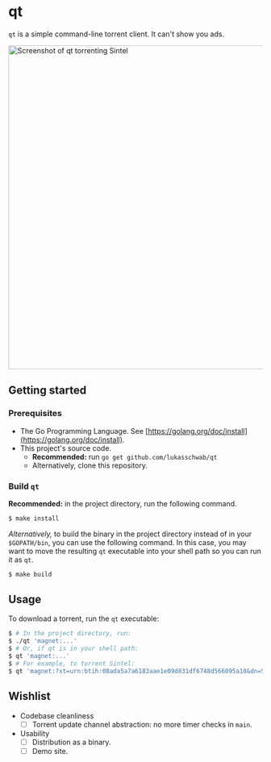 # qt

`qt` is a simple command-line torrent client. It can't show you ads.

<img width="643" alt="Screenshot of qt torrenting Sintel" src="https://user-images.githubusercontent.com/4955943/55372727-96f68f00-54b7-11e9-97fe-d871bffca409.png">

## Getting started

### Prerequisites

+ The Go Programming Language. See [https://golang.org/doc/install](https://golang.org/doc/install).
+ This project's source code.
  + **Recommended:** run `go get github.com/lukasschwab/qt`
  + Alternatively, clone this repository.

### Build `qt`

**Recommended:** in the project directory, run the following command.

```sh
$ make install
```

*Alternatively,* to build the binary in the project directory instead of in your `$GOPATH/bin`, you can use the following command. In this case, you may want to move the resulting `qt` executable into your shell path so you can run it as `qt`.

```sh
$ make build
```

## Usage

To download a torrent, run the `qt` executable:

```sh
$ # In the project directory, run:
$ ./qt 'magnet:...'
$ # Or, if qt is in your shell path:
$ qt 'magnet:...'
$ # For example, to torrent Sintel:
$ qt 'magnet:?xt=urn:btih:08ada5a7a6183aae1e09d831df6748d566095a10&dn=Sintel&tr=udp%3A%2F%2Fexplodie.org%3A6969&tr=udp%3A%2F%2Ftracker.coppersurfer.tk%3A6969&tr=udp%3A%2F%2Ftracker.empire-js.us%3A1337&tr=udp%3A%2F%2Ftracker.leechers-paradise.org%3A6969&tr=udp%3A%2F%2Ftracker.opentrackr.org%3A1337&tr=wss%3A%2F%2Ftracker.btorrent.xyz&tr=wss%3A%2F%2Ftracker.fastcast.nz&tr=wss%3A%2F%2Ftracker.openwebtorrent.com&ws=https%3A%2F%2Fwebtorrent.io%2Ftorrents%2F&xs=https%3A%2F%2Fwebtorrent.io%2Ftorrents%2Fsintel.torrent'
```

## Wishlist

+ Codebase cleanliness
  - [ ] Torrent update channel abstraction: no more timer checks in `main`.
+ Usability
  - [ ] Distribution as a binary.
  - [ ] Demo site.
